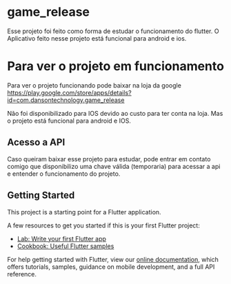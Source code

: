 # game_release

Esse projeto foi feito como forma de estudar o funcionamento do flutter. O Aplicativo feito nesse projeto está funcional para android e ios.

# Para ver o projeto em funcionamento
Para ver o projeto funcionando pode baixar na loja da google https://play.google.com/store/apps/details?id=com.dansontechnology.game_release

Não foi disponibilizado para IOS devido ao custo para ter conta na loja. Mas o projeto está funcional para android e IOS.


## Acesso a API
Caso queiram baixar esse projeto para estudar, pode entrar em contato comigo que disponibilizo uma chave válida (temporaria) para acessar a api e entender o funcionamento do projeto.


## Getting Started

This project is a starting point for a Flutter application.

A few resources to get you started if this is your first Flutter project:

- [Lab: Write your first Flutter app](https://flutter.dev/docs/get-started/codelab)
- [Cookbook: Useful Flutter samples](https://flutter.dev/docs/cookbook)

For help getting started with Flutter, view our
[online documentation](https://flutter.dev/docs), which offers tutorials,
samples, guidance on mobile development, and a full API reference.
